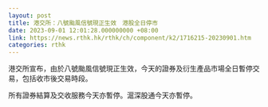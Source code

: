 ```yaml
---
layout: post
title: 港交所：八號颱風信號現正生效　港股全日停市
date: 2023-09-01 12:01:28.000000000 +08:00
link: https://news.rthk.hk/rthk/ch/component/k2/1716215-20230901.htm
categories: rthk
---
```


港交所宣布，由於八號颱風信號現正生效，今天的證券及衍生產品市場全日暫停交易，包括收市後交易時段。

所有證券結算及交收服務今天亦暫停。滬深股通今天亦暫停。

